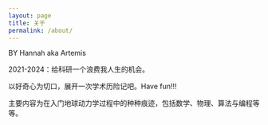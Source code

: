 ```yaml
---
layout: page
title: 关于
permalink: /about/
---
```


BY Hannah aka Artemis 

2021-2024：给科研一个浪费我人生的机会。

以好奇心为切口，展开一次学术历险记吧。Have fun!!!


主要内容为在入门地球动力学过程中的种种痕迹，包括数学、物理、算法与编程等等。

